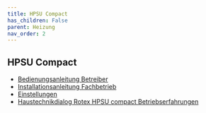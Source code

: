 ```yaml
---
title: HPSU Compact
has_children: False
parent: Heizung
nav_order: 2
---
```


## HPSU Compact

- [Bedienungsanleitung Betreiber](/assets/files/BA_HPSU_compact_ID6-16_0081409549_01_1111_Web_DE.pdf)
- [Installationsanleitung Fachbetrieb](/assets/files/ROTEX_HPSU_compact_Fachbetrieb.pdf)
- [Einstellungen](/assets/files/HPSU-Einstellungen.pdf)
- [Haustechnikdialog Rotex HPSU compact Betriebserfahrungen](https://www.haustechnikdialog.de/Forum/t/122535/Rotex-HPSU-compact-Betriebserfahrungen-gesucht-)
